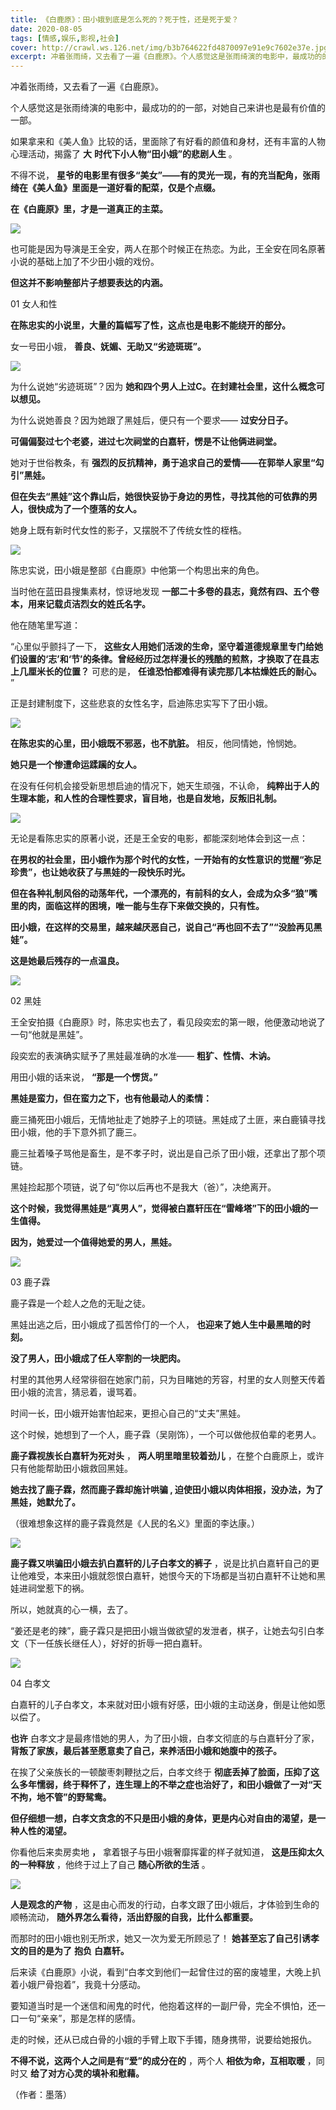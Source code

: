 ```yaml
---
title: 《白鹿原》：田小娥到底是怎么死的？死于性，还是死于爱？
date: 2020-08-05
tags: [情感,娱乐,影视,社会]
cover: http://crawl.ws.126.net/img/b3b764622fd4870097e91e9c7602e37e.jpg
excerpt: 冲着张雨绮，又去看了一遍《白鹿原》。个人感觉这是张雨绮演的电影中，最成功的的一部，对她自己来讲也是最有价值的一部。如果拿来和《美人鱼》比较的话，里面除了有好看的颜值和身材，还有丰富的人物心理活动，揭露了 **大** **时代下小人物
---
```

冲着张雨绮，又去看了一遍《白鹿原》。

个人感觉这是张雨绮演的电影中，最成功的的一部，对她自己来讲也是最有价值的一部。

如果拿来和《美人鱼》比较的话，里面除了有好看的颜值和身材，还有丰富的人物心理活动，揭露了 **大** **时代下小人物“田小娥”的悲剧人生** 。

不得不说， **星爷的电影里有很多“美女”——有的灵光一现，有的充当配角，张雨绮在《美人鱼》里面是一道好看的配菜，仅是个点缀。**

**在《白鹿原》里，才是一道真正的主菜。**

![](http://crawl.ws.126.net/img/b3b764622fd4870097e91e9c7602e37e.jpg)  

也可能是因为导演是王全安，两人在那个时候正在热恋。为此，王全安在同名原著小说的基础上加了不少田小娥的戏份。

**但这并不影响整部片子想要表达的内涵。**

01 女人和性

**在陈忠实的小说里，大量的篇幅写了性，这点也是电影不能绕开的部分。**

女一号田小娥， **善良、妩媚、无助又“劣迹斑斑”。**

![](http://crawl.ws.126.net/img/7c9e69e82ed8dc65cfc361bb0890c438.jpg)  

为什么说她“劣迹斑斑”？因为 **她和四个男人上过C。在封建社会里，这什么概念可以想见。**

为什么说她善良？因为她跟了黑娃后，便只有一个要求—— **过安分日子。**

**可偏偏娶过七个老婆，进过七次祠堂的白嘉轩，愣是不让他俩进祠堂。**

她对于世俗教条，有 **强烈的反抗精神，勇于追求自己的爱情——在郭举人家里“勾引”黑娃。**

**但在失去“黑娃”这个靠山后，她很快妥协于身边的男性，寻找其他的可依靠的男人，很快成为了一个堕落的女人。**

她身上既有新时代女性的影子，又摆脱不了传统女性的桎梏。

![](http://crawl.ws.126.net/img/2bd2302cc153239c9ccbd9aee6483138.jpg)  

陈忠实说，田小娥是整部《白鹿原》中他第一个构思出来的角色。

当时他在蓝田县搜集素材，惊讶地发现 **一部二十多卷的县志，竟然有四、五个卷本，用来记载贞洁烈女的姓氏名字。**

他在随笔里写道：

“心里似乎颤抖了一下，
**这些女人用她们活泼的生命，坚守着道德规章里专门给她们设置的‘志’和‘节’的条律。曾经经历过怎样漫长的残酷的煎熬，才换取了在县志上几厘米长的位置？**
可悲的是， **任谁恐怕都难得有读完那几本枯燥姓氏的耐心。** ”

正是封建制度下，这些悲哀的女性名字，启迪陈忠实写下了田小娥。

![](http://crawl.ws.126.net/img/db9f39f59b937f53a4c727807ab4a76a.jpg)  

**在陈忠实的心里，田小娥既不邪恶，也不肮脏。** 相反，他同情她，怜悯她。

**她只是一个惨遭命运蹂躏的女人。**

在没有任何机会接受新思想启迪的情况下，她天生顽强，不认命， **纯粹出于人的生理本能，和人性的合理性要求，盲目地，也是自发地，反叛旧礼制。**

![](http://crawl.ws.126.net/img/eb9b818412ca622766bcec4d5a81ccfd.jpg)  

无论是看陈忠实的原著小说，还是王全安的电影，都能深刻地体会到这一点：

**在男权的社会里，田小娥作为那个时代的女性，一开始有的女性意识的觉醒“弥足珍贵”，也让她收获了与黑娃的一段快乐时光。**

**但在各种礼制风俗的动荡年代，一个漂亮的，有前科的女人，会成为众多“狼”嘴里的肉，面临这样的困境，唯一能与生存下来做交换的，只有性。**

**田小娥，在这样的交易里，越来越厌恶自己，说自己“再也回不去了”“没脸再见黑娃”。**

**这是她最后残存的一点温良。**

![](http://crawl.ws.126.net/img/cedc9e3ebd6dac77af6f8ae5eba6a82f.jpg)  

02 黑娃

王全安拍摄《白鹿原》时，陈忠实也去了，看见段奕宏的第一眼，他便激动地说了一句“他就是黑娃”。

段奕宏的表演确实赋予了黑娃最准确的水准—— **粗犷、性情、木讷。**

用田小娥的话来说， **“那是一个愣货。”**

**黑娃是蛮力，但在蛮力之下，也有他最动人的柔情：**

鹿三捅死田小娥后，无情地扯走了她脖子上的项链。黑娃成了土匪，来白鹿镇寻找田小娥，他的手下意外抓了鹿三。

鹿三扯着嗓子骂他是畜生，是不孝子时，说出是自己杀了田小娥，还拿出了那个项链。

黑娃捡起那个项链，说了句“你以后再也不是我大（爸）”，决绝离开。

**这个时候，我觉得黑娃是“真男人”，觉得被白嘉轩压在“雷峰塔”下的田小娥的一生值得。**

**因为，她爱过一个值得她爱的男人，黑娃。**

![](http://crawl.ws.126.net/img/4a74b32066ab95588a6642ede52ec332.jpg)  

03 鹿子霖

鹿子霖是一个趁人之危的无耻之徒。

黑娃出逃之后，田小娥成了孤苦伶仃的一个人， **也迎来了她人生中最黑暗的时刻。**

**没了男人，田小娥成了任人宰割的一块肥肉。**

村里的其他男人经常徘徊在她家门前，只为目睹她的芳容，村里的女人则整天传着田小娥的流言，猜忌着，谩骂着。

时间一长，田小娥开始害怕起来，更担心自己的“丈夫”黑娃。

这个时候，她想到了一个人，鹿子霖（吴刚饰），一个可以做他叔伯辈的老男人。

**鹿子霖视族长白嘉轩为死对头** ， **两人明里暗里较着劲儿** ，在整个白鹿原上，或许只有他能帮助田小娥救回黑娃。

**她去找了鹿子霖，然而鹿子霖却施计哄骗 , 迫使田小娥以肉体相报，没办法，为了黑娃，她默允了。**

（很难想象这样的鹿子霖竟然是《人民的名义》里面的李达康。）

![](http://crawl.ws.126.net/img/8dc4ee5abf603fd708cf63ffedc71e56.jpg)  

**鹿子霖又哄骗田小娥去扒白嘉轩的儿子白孝文的裤子**
，说是比扒白嘉轩自己的更让他难受，本来田小娥就怨恨白嘉轩，她恨今天的下场都是当初白嘉轩不让她和黑娃进祠堂惹下的祸。

所以，她就真的心一横，去了。

“姜还是老的辣”，鹿子霖只是把田小娥当做欲望的发泄者，棋子，让她去勾引白孝文（下一任族长继任人），好好的折辱一把白嘉轩。

![](http://crawl.ws.126.net/img/5f4b01c5f1de523f3df26eb928fce8a7.jpg)  

04 白孝文

白嘉轩的儿子白孝文，本来就对田小娥有好感，田小娥的主动送身，倒是让他如愿以偿了。

**也许** 白孝文才是最疼惜她的男人，为了田小娥，白孝文彻底的与白嘉轩分了家， **背叛了家族，最后甚至愿意卖了自己，来养活田小娥和她腹中的孩子。**

在挨了父亲族长的一顿酸枣刺鞭挞之后，白孝文终于
**彻底丢掉了脸面，压抑了这么多年懦弱，终于释怀了，连生理上的不举之症也治好了，和田小娥做了一对“天不拘，地不管”的野鸳鸯。**

**但仔细想一想，白孝文贪念的不只是田小娥的身体，更是内心对自由的渴望，是一种人性的渴望。**

你看他后来卖房卖地 **，** 拿着银子与田小娥奢靡挥霍的样子就知道， **这是压抑太久的一种释放** ，他终于过上了自己 **随心所欲的生活** 。

![](http://crawl.ws.126.net/img/e504140b02b7231f5f359ef75c8ceb60.jpg)  

**人是观念的产物** ，这是由心而发的行动，白孝文跟了田小娥后，才体验到生命的顺畅流动， **随外界怎么看待，活出舒服的自我，比什么都重要。**

而那时的田小娥也别无所求，她又一次为爱无所顾忌了！ **她甚至忘了自己引诱孝文的目的是为了** **抱负** **白嘉轩。**

后来读《白鹿原》小说，看到“白孝文到他们一起曾住过的窑的废墟里，大晚上扒着小娥尸骨抱着”，我竟十分感动。

要知道当时是一个迷信和闹鬼的时代，他抱着这样的一副尸骨，完全不惧怕，还一口一句“亲亲”，那是怎样的感情。

走的时候，还从已成白骨的小娥的手臂上取下手镯，随身携带，说要给她报仇。

**不得不说，这两个人之间是有“爱”的成分在的** ，两个人 **相依为命，互相取暖** ，同时又 **给了对方心灵的填补和慰藉。**

（作者：墨落）

